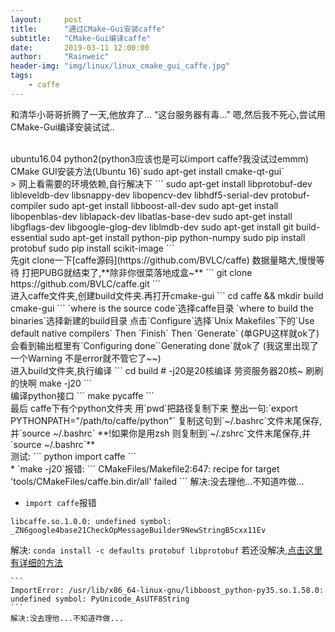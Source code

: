 ```yaml
---
layout:     post
title:      "通过CMake-Gui安装caffe"
subtitle:   "CMake-Gui编译caffe"
date:       2019-03-11 12:00:00
author:     "Rainweic"
header-img: "img/linux/linux_cmake_gui_caffe.jpg"
tags:
    - caffe
---
```


和清华小哥哥折腾了一天,他放弃了...
“这台服务器有毒...”
嗯,然后我不死心,尝试用CMake-Gui编译安装试试..

<br>
ubuntu16.04 python2(python3应该也是可以import caffe?我没试过emmm)
CMake GUI安装方法(Ubuntu 16)`sudo apt-get install cmake-qt-gui`

<br>
> 网上看需要的环境依赖,自行解决下
```
sudo apt-get install libprotobuf-dev libleveldb-dev libsnappy-dev libopencv-dev libhdf5-serial-dev protobuf-compiler
sudo apt-get install libboost-all-dev
sudo apt-get install libopenblas-dev liblapack-dev libatlas-base-dev
sudo apt-get install libgflags-dev libgoogle-glog-dev liblmdb-dev
sudo apt-get install git build-essential
sudo apt-get install python-pip python-numpy
sudo pip install protobuf
sudo pip install scikit-image
```

<br>
先git clone一下[caffe源码](https://github.com/BVLC/caffe) 数据量略大,慢慢等待 打把PUBG就结束了,**除非你很菜落地成盒~**
```
git clone https://github.com/BVLC/caffe.git
```

<br>
进入caffe文件夹,创建build文件夹.再打开cmake-gui
```
cd caffe && mkdir build
cmake-gui
```
`where is the source code`选择caffe目录
`where to build the binaries`选择新建的build目录
点击`Configure`选择`Unix Makefiles`下的`Use default native compilers`
Then `Finish` 
Then `Generate` (单GPU这样就ok了)
会看到输出框里有`Configuring done``Generating done`就ok了
(我这里出现了一个Warning 不是error就不管它了~~)

<br>
进入build文件夹,执行编译
```
cd build 
# -j20是20核编译 劳资服务器20核~ 刷刷的快啊
make -j20
```

<br>
编译python接口
```
make pycaffe
```

<br>
最后 caffe下有个python文件夹 用`pwd`把路径复制下来
整出一句:`export PYTHONPATH="/path/to/caffe/python"`
复制这句到`~/.bashrc`文件末尾保存,并`source ~/.bashrc`
**!如果你是用zsh 则复制到`~/.zshrc`文件末尾保存,并`source ~/.bashrc`**

<br>
测试:
```
python
import caffe
```

<br>
* `make -j20`报错:
```
CMakeFiles/Makefile2:647: recipe for target 'tools/CMakeFiles/caffe.bin.dir/all' failed
```
解决:没去理他...不知道咋做...

* `import caffe`报错
```
libcaffe.so.1.0.0: undefined symbol: _ZN6google4base21CheckOpMessageBuilder9NewStringB5cxx11Ev
```
解决: `conda install -c defaults protobuf libprotobuf`
若还没解决,[点击这里有详细的方法](https://github.com/conda/conda/issues/7141)

    ```
    ImportError: /usr/lib/x86_64-linux-gnu/libboost_python-py35.so.1.58.0: undefined symbol: PyUnicode_AsUTF8String
    ```
    解决:没去理他...不知道咋做...
    

